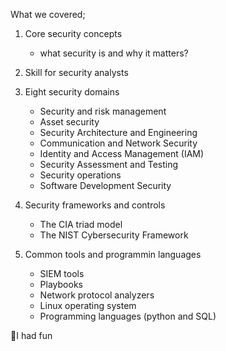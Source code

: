 What we covered;

1. Core security concepts
	- what security is and why it matters?
2. Skill for security analysts

3. Eight security domains
	- Security and risk management
	- Asset security
	- Security Architecture and Engineering
	- Communication and Network Security
	- Identity and Access Management (IAM)
	- Security Assessment and Testing
	- Security operations
	- Software Development Security
4. Security frameworks and controls
	- The CIA triad model 
	- The NIST Cybersecurity Framework
5. Common tools and programmin languages
	- SIEM tools
	- Playbooks
	- Network protocol analyzers
	- Linux operating system
	- Programming languages (python and SQL)


🙂I had fun
